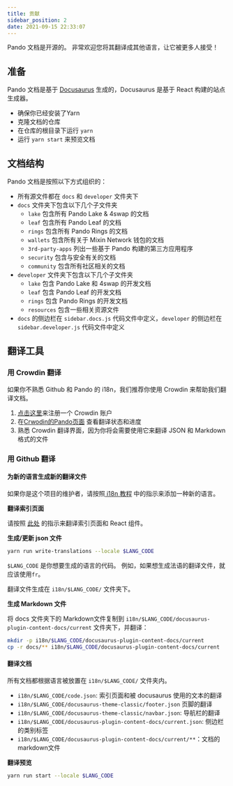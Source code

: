 ```yaml
---
title: 贡献
sidebar_position: 2
date: 2021-09-15 22:33:07
---
```


Pando 文档是开源的。 非常欢迎您将其翻译成其他语言，让它被更多人接受！

## 准备

Pando 文档是基于 [Docusaurus](https://docusaurus.io/docs/en/latest/) 生成的，Docusaurus 是基于 React 构建的站点生成器。

- 确保你已经安装了Yarn
- 克隆文档的仓库
- 在仓库的根目录下运行 ` yarn `
- 运行 `yarn start` 来预览文档

## 文档结构

Pando 文档是按照以下方式组织的：

- 所有源文件都在 `docs` 和 `developer` 文件夹下
- `docs` 文件夹下包含以下几个子文件夹
  - `lake` 包含所有 Pando Lake & 4swap 的文档
  - `leaf` 包含所有 Pando Leaf 的文档
  - `rings` 包含所有 Pando Rings 的文档
  - `wallets` 包含所有关于 Mixin Network 钱包的文档
  - `3rd-party-apps` 列出一些基于 Pando 构建的第三方应用程序
  - `security` 包含与安全有关的文档
  - `community` 包含所有社区相关的文档
- `developer` 文件夹下包含以下几个子文件夹
  - `lake` 包含 Pando Lake 和 4swap 的开发文档
  - `leaf` 包含 Pando Leaf 的开发文档
  - `rings` 包含 Pando Rings 的开发文档
  - `resources` 包含一些相关资源文件
- `docs` 的侧边栏在 `sidebar.docs.js` 代码文件中定义，`developer` 的侧边栏在 `sidebar.developer.js` 代码文件中定义

## 翻译工具

### 用 Crowdin 翻译

如果你不熟悉 Github 和 Pando 的 i18n，我们推荐你使用 Crowdin 来帮助我们翻译文档。

1. [点击这里](https://pando.crowdin.com/u/signup)来注册一个 Crowdin 账户
2. 在[Crwodin的Pando页面](https://pando.crowdin.com/) 查看翻译状态和进度
3. 熟悉 Crowdin 翻译界面，因为你将会需要使用它来翻译 JSON 和 Markdown 格式的文件

### 用 Github 翻译

#### 为新的语言生成新的翻译文件

如果你是这个项目的维护者，请按照[ i18n 教程](https://docusaurus.io/docs/i18n/tutorial) 中的指示来添加一种新的语言。


**翻译索引页面**

请按照 [此处](https://docusaurus.io/docs/i18n/tutorial#use-the-translation-apis) 的指示来翻译索引页面和 React 组件。

**生成/更新 json 文件**

```bash
yarn run write-translations --locale $LANG_CODE
```

`$LANG_CODE` 是你想要生成的语言的代码。 例如，如果想生成法语的翻译文件，就应该使用`fr`。

翻译文件生成在 `i18n/$LANG_CODE/` 文件夹下。

**生成 Markdown 文件**

将 docs 文件夹下的 Markdown文件复制到 `i18n/$LANG_CODE/docusaurus-plugin-content-docs/current` 文件夹下，并翻译：

```bash
mkdir -p i18n/$LANG_CODE/docusaurus-plugin-content-docs/current
cp -r docs/** i18n/$LANG_CODE/docusaurus-plugin-content-docs/current
```

#### 翻译文档

所有文档都根据语言被放置在 `i18n/$LANG_CODE/` 文件夹内。

- `i18n/$LANG_CODE/code.json`: 索引页面和被 docusaurus 使用的文本的翻译
- `i18n/$LANG_CODE/docusaurus-theme-classic/footer.json` 页脚的翻译
- `i18n/$LANG_CODE/docusaurus-theme-classic/navbar.json`: 导航栏的翻译
- `i18n/$LANG_CODE/docusaurus-plugin-content-docs/current.json`: 侧边栏的类别标签
- `i18n/$LANG_CODE/docusaurus-plugin-content-docs/current/**`：文档的markdown文件

**翻译预览**

```bash
yarn run start --locale $LANG_CODE
```



